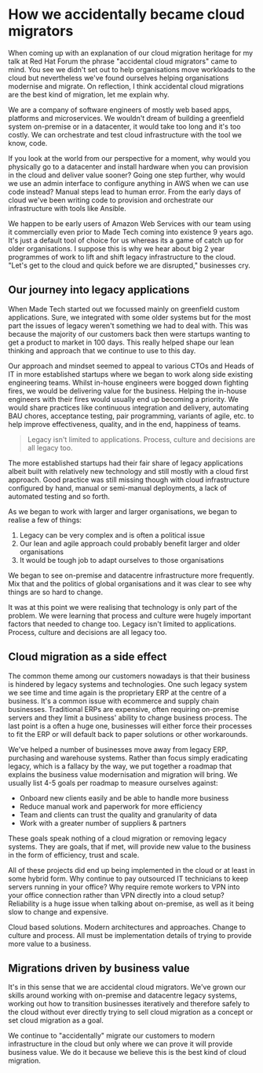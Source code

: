 # How we accidentally became cloud migrators

When coming up with an explanation of our cloud migration heritage for my talk at Red Hat Forum the phrase "accidental cloud migrators" came to mind. You see we didn't set out to help organisations move workloads to the cloud but nevertheless we've found ourselves helping organisations modernise and migrate. On reflection, I think accidental cloud migrations are the best kind of migration, let me explain why.

We are a company of software engineers of mostly web based apps, platforms and microservices. We wouldn't dream of building a greenfield system on-premise or in a datacenter, it would take too long and it's too costly. We can orchestrate and test cloud infrastructure with the tool we know, code.

If you look at the world from our perspective for a moment, why would you physically go to a datacenter and install hardware when you can provision in the cloud and deliver value sooner? Going one step further, why would we use an admin interface to configure anything in AWS when we can use code instead? Manual steps lead to human error. From the early days of cloud we've been writing code to provision and orchestrate our infrastructure with tools like Ansible.

We happen to be early users of Amazon Web Services with our team using it commercially even prior to Made Tech coming into existence 9 years ago. It's just a default tool of choice for us whereas its a game of catch up for older organisations. I suppose this is why we hear about big 2 year programmes of work to lift and shift legacy infrastructure to the cloud. "Let's get to the cloud and quick before we are disrupted," businesses cry.

## Our journey into legacy applications

When Made Tech started out we focussed mainly on greenfield custom applications. Sure, we integrated with some older systems but for the most part the issues of legacy weren't something we had to deal with. This was because the majority of our customers back then were startups wanting to get a product to market in 100 days. This really helped shape our lean thinking and approach that we continue to use to this day.

Our approach and mindset seemed to appeal to various CTOs and Heads of IT in more established startups where we began to work along side existing engineering teams. Whilst in-house engineers were bogged down fighting fires, we would be delivering value for the business. Helping the in-house engineers with their fires would usually end up becoming a priority. We would share practices like continuous integration and delivery, automating BAU chores, acceptance testing, pair programming, variants of agile, etc. to help improve effectiveness, quality, and in the end, happiness of teams.

> Legacy isn't limited to applications. Process, culture and decisions are all legacy too.

The more established startups had their fair share of legacy applications albeit built with relatively new technology and still mostly with a cloud first approach. Good practice was still missing though with cloud infrastructure configured by hand, manual or semi-manual deployments, a lack of automated testing and so forth.

As we began to work with larger and larger organisations, we began to realise a few of things:

1. Legacy can be very complex and is often a political issue
2. Our lean and agile approach could probably benefit larger and older organisations
3. It would be tough job to adapt ourselves to those organisations

We began to see on-premise and datacentre infrastructure more frequently. Mix that and the politics of global organisations and it was clear to see why things are so hard to change.

It was at this point we were realising that technology is only part of the problem. We were learning that process and culture were hugely important factors that needed to change too. Legacy isn't limited to applications. Process, culture and decisions are all legacy too.

## Cloud migration as a side effect

The common theme among our customers nowadays is that their business is hindered by legacy systems and technologies. One such legacy system we see time and time again is the proprietary ERP at the centre of a business. It's a common issue with ecommerce and supply chain businesses. Traditional ERPs are expensive, often requiring on-premise servers and they limit a business' ability to change business process. The last point is a often a huge one, businesses will either force their processes to fit the ERP or will default back to paper solutions or other workarounds.

We've helped a number of businesses move away from legacy ERP, purchasing and warehouse systems. Rather than focus simply eradicating legacy, which is a fallacy by the way, we put together a roadmap that explains the business value modernisation and migration will bring. We usually list 4-5 goals per roadmap to measure ourselves against:

- Onboard new clients easily and be able to handle more business
- Reduce manual work and paperwork for more efficiency
- Team and clients can trust the quality and granularity of data
- Work with a greater number of suppliers & partners

These goals speak nothing of a cloud migration or removing legacy systems. They are goals, that if met, will provide new value to the business in the form of efficiency, trust and scale.

All of these projects did end up being implemented in the cloud or at least in some hybrid form. Why continue to pay outsourced IT technicians to keep servers running in your office? Why require remote workers to VPN into your office connection rather than VPN directly into a cloud setup? Reliability is a huge issue when talking about on-premise, as well as it being slow to change and expensive.

Cloud based solutions. Modern architectures and approaches. Change to culture and process. All must be implementation details of trying to provide more value to a business.

## Migrations driven by business value

It's in this sense that we are accidental cloud migrators. We've grown our skills around working with on-premise and datacentre legacy systems, working out how to transition businesses iteratively and therefore safely to the cloud without ever directly trying to sell cloud migration as a concept or set cloud migration as a goal.

We continue to "accidentally" migrate our customers to modern infrastructure in the cloud but only where we can prove it will provide business value. We do it because we believe this is the best kind of cloud migration.
